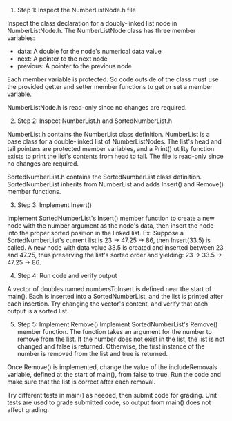 1. Step 1: Inspect the NumberListNode.h file

  Inspect the class declaration for a doubly-linked list node in NumberListNode.h. The NumberListNode class has three member variables:

  * data: A double for the node's numerical data value
  * next: A pointer to the next node
  * previous: A pointer to the previous node

  Each member variable is protected. So code outside of the class must use the provided getter and setter member functions to get or set a member variable.

  NumberListNode.h is read-only since no changes are required.


2. Step 2: Inspect NumberList.h and SortedNumberList.h

  NumberList.h contains the NumberList class definition. NumberList is a base class for a double-linked list of NumberListNodes. The list's head and tail pointers are protected member variables, and a Print() utility function exists to print the list's contents from head to tail. The      file     is read-only since no changes are required.

  SortedNumberList.h contains the SortedNumberList class definition. SortedNumberList inherits from NumberList and adds Insert() and Remove() member functions.


3. Step 3: Implement Insert()
   
  Implement SortedNumberList's Insert() member function to create a new node with the number argument as the node's data, then insert the node into the proper sorted position in the linked list. Ex: Suppose a SortedNumberList's current list is 23 → 47.25 → 86, then Insert(33.5) is     called. A new node with data value 33.5 is created and inserted between 23 and 47.25, thus preserving the list's sorted order and yielding: 23 → 33.5 → 47.25 → 86.


4. Step 4: Run code and verify output
   
  A vector of doubles named numbersToInsert is defined near the start of main(). Each is inserted into a SortedNumberList, and the list is printed after each insertion. Try changing the vector's content, and verify that each output is a sorted list.


5. Step 5: Implement Remove()
  Implement SortedNumberList's Remove() member function. The function takes an argument for the number to remove from the list. If the number does not exist in the list, the list is not changed and false is returned. Otherwise, the first instance of the number is removed from the list and true is returned.

  Once Remove() is implemented, change the value of the includeRemovals variable, defined at the start of main(), from false to true. Run the code and make sure that the list is correct after each removal.

Try different tests in main() as needed, then submit code for grading. Unit tests are used to grade submitted code, so output from main() does not affect grading.
